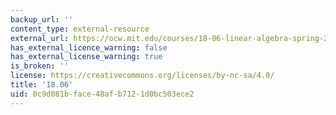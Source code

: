 ```yaml
---
backup_url: ''
content_type: external-resource
external_url: https://ocw.mit.edu/courses/18-06-linear-algebra-spring-2010/
has_external_licence_warning: false
has_external_license_warning: true
is_broken: ''
license: https://creativecommons.org/licenses/by-nc-sa/4.0/
title: '18.06'
uid: 0c9d081b-face-48af-b712-1d0bc503ece2
---
```


